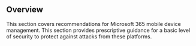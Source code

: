 ## Overview

This section covers recommendations for Microsoft 365 mobile device management. This section provides prescriptive guidance for a basic level of security to protect against attacks from these platforms.
